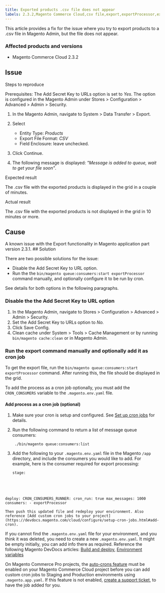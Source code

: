 ```yaml
---
title: Exported products .csv file does not appear 
labels: 2.3.2,Magento Commerce Cloud,csv file,export,exportProcessor,exported,how to,products
---
```


This article provides a fix for the issue where you try to export products to a .csv file in Magento Admin, but the file does not appear.

### Affected products and versions

* Magento Commerce Cloud 2.3.2

## Issue

Steps to reproduce

Prerequisites: The Add Secret Key to URLs option is set to _Yes_. The option is configured in the Magento Admin under Stores > Configuration > Advanced > Admin > Security.

1. In the Magento Admin, navigate to System > Data Transfer > Export. 
1. Select
    
    * Entity Type: _Products_
    * Export File Format: _CSV_
    * Field Enclosure: leave unchecked. 
    
    
    
1. Click Continue.
1. The following message is displayed: _"Message is added to queue, wait to get your file soon"_.

Expected result

The .csv file with the exported products is displayed in the grid in a couple of minutes.

Actual result

The .csv file with the exported products is not displayed in the grid in 10 minutes or more.

## Cause

A known issue with the Export functionality in Magento application part version 2.3.1. ## Solution

There are two possible solutions for the issue:

* Disable the Add Secret Key to URL option. 
* Run the the `` bin/magento queue:consumers:start exportProcessor `` command manually, and optionally configure it to be run by cron.

See details for both options in the following paragraphs. 

### Disable the the Add Secret Key to URL option

1. In the Magento Admin, navigate to Stores > Configuration > Advanced > Admin > Security.
1. Set the Add Secret Key to URLs option to _No._
1. Click Save Config. 
1. Clean cache under System > Tools > Cache Management or by running <code class="language-bash">bin/magento cache:clean</code> or in Magento Admin.

### Run the export command manually and optionally add it as cron job

To get the export file, run the `` bin/magento queue:consumers:start exportProcessor `` command. After running this, the file should be displayed in the grid.

 

To add the process as a cron job optionally, you must add the `` CRON_CONSUMERS `` variable to the `` .magento.env.yaml `` file.

#### Add process as a cron job (optional)

1. Make sure your cron is setup and configured. See [Set up cron jobs](https://devdocs.magento.com/guides/v2.3/cloud/configure/setup-cron-jobs.html) for details.
1. Run the following command to return a list of message queue consumers:
    
        ./bin/magento queue:consumers:list
    
    
1. Add the following to your `` .magento.env.yaml `` file in the Magento `` /app `` directory, and include the consumers you would like to add. For example, here is the consumer required for export processing:
    
    <pre><code class="language-yaml">stage:
  deploy:
    CRON_CONSUMERS_RUNNER:
      cron_run: true
      max_messages: 1000
      consumers:
        - exportProcessor
</code></pre>
    
    Then push this updated file and redeploy your environment. Also reference [Add custom cron jobs to your project](https://devdocs.magento.com/cloud/configure/setup-cron-jobs.html#add-cron).

<p class="info">If you cannot find the <code>.magento.env.yaml</code> file for your environment, and you think it was deleted, you need to create a new <code>.magento.env.yaml</code>. It might be empty initially, you can add info there as required. Reference the following Magento DevDocs articles: <a href="https://devdocs.magento.com/cloud/project/magento-env-yaml.html">Build and deploy</a>, <a href="https://devdocs.magento.com/cloud/env/variables-intro.html">Environment variables</a></p>

<p class="info">On Magento Commerce Pro projects, the <a href="https://devdocs.magento.com/guides/v2.3/cloud/configure/setup-cron-jobs.html#verify-cron-configuration-on-pro-projects">auto-crons feature</a> must be enabled on your Magento Commerce Cloud project before you can add custom cron jobs to Staging and Production environments using <code>.magento.app.yaml</code>. If this feature is not enabled, <a href="https://support.magento.com/hc/en-us/articles/360019088251-Submit-a-support-ticket">create a support ticket</a>, to have the job added for you.</p>

 
 